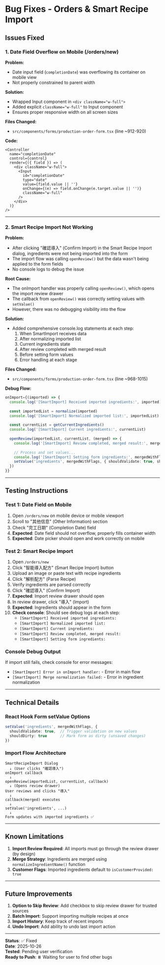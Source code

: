 # Bug Fixes - Orders & Smart Recipe Import

## Issues Fixed

### 1. Date Field Overflow on Mobile (/orders/new)

**Problem:**
- Date input field (`completionDate`) was overflowing its container on mobile view
- Not properly constrained to parent width

**Solution:**
- Wrapped Input component in `<div className="w-full">` 
- Added explicit `className="w-full"` to Input component
- Ensures proper responsive width on all screen sizes

**Files Changed:**
- `src/components/forms/production-order-form.tsx` (line ~912-920)

**Code:**
```tsx
<Controller
  name="completionDate"
  control={control}
  render={({ field }) => (
    <div className="w-full">
      <Input
        id="completionDate"
        type="date"
        value={field.value || ''}
        onChange={(e) => field.onChange(e.target.value || '')}
        className="w-full"
      />
    </div>
  )}
/>
```

---

### 2. Smart Recipe Import Not Working

**Problem:**
- After clicking "確認導入" (Confirm Import) in the Smart Recipe Import dialog, ingredients were not being imported into the form
- The import flow was calling `openReview()` but the data wasn't being applied to the form fields
- No console logs to debug the issue

**Root Cause:**
- The onImport handler was properly calling `openReview()`, which opens the import review drawer
- The callback from `openReview()` was correctly setting values with `setValue()`
- However, there was no debugging visibility into the flow

**Solution:**
- Added comprehensive console.log statements at each step:
  1. When SmartImport receives data
  2. After normalizing imported list
  3. Current ingredients state
  4. After review completed with merged result
  5. Before setting form values
  6. Error handling at each stage

**Files Changed:**
- `src/components/forms/production-order-form.tsx` (line ~968-1015)

**Debug Flow:**
```typescript
onImport={(imported) => {
  console.log('[SmartImport] Received imported ingredients:', imported)
  
  const importedList = normalize(imported)
  console.log('[SmartImport] Normalized imported list:', importedList)
  
  const currentList = getCurrentIngredients()
  console.log('[SmartImport] Current ingredients:', currentList)
  
  openReview(importedList, currentList, (merged) => {
    console.log('[SmartImport] Review completed, merged result:', merged)
    
    // Process and set values...
    console.log('[SmartImport] Setting form ingredients:', mergedWithFlags)
    setValue('ingredients', mergedWithFlags, { shouldValidate: true, shouldDirty: true })
  })
}}
```

---

## Testing Instructions

### Test 1: Date Field on Mobile
1. Open `/orders/new` on mobile device or mobile viewport
2. Scroll to "其他信息" (Other Information) section  
3. Check "完工日期" (Completion Date) field
4. **Expected**: Date field should not overflow, properly fills container width
5. **Expected**: Date picker should open and work correctly on mobile

### Test 2: Smart Recipe Import
1. Open `/orders/new`
2. Click "智能導入配方" (Smart Recipe Import) button
3. Upload an image or paste text with recipe ingredients
4. Click "解析配方" (Parse Recipe)
5. Verify ingredients are parsed correctly
6. Click "確認導入" (Confirm Import)
7. **Expected**: Import review drawer should open
8. In review drawer, click "導入" (Import)
9. **Expected**: Ingredients should appear in the form
10. **Check console**: Should see debug logs at each step:
    - `[SmartImport] Received imported ingredients:`
    - `[SmartImport] Normalized imported list:`
    - `[SmartImport] Current ingredients:`
    - `[SmartImport] Review completed, merged result:`
    - `[SmartImport] Setting form ingredients:`

### Console Debug Output
If import still fails, check console for error messages:
- `[SmartImport] Error in onImport handler:` - Error in main flow
- `[SmartImport] Merge normalization failed:` - Error in ingredient normalization

---

## Technical Details

### React Hook Form setValue Options
```typescript
setValue('ingredients', mergedWithFlags, { 
  shouldValidate: true,  // Trigger validation on new values
  shouldDirty: true      // Mark form as dirty (unsaved changes)
})
```

### Import Flow Architecture
```
SmartRecipeImport Dialog
  ↓ (User clicks "確認導入")
onImport callback
  ↓
openReview(importedList, currentList, callback)
  ↓ (Opens review drawer)
User reviews and clicks "導入"
  ↓
callback(merged) executes
  ↓
setValue('ingredients', ...)
  ↓
Form updates with imported ingredients ✅
```

---

## Known Limitations

1. **Import Review Required**: All imports must go through the review drawer (by design)
2. **Merge Strategy**: Ingredients are merged using `normalizeIngredientName()` function
3. **Customer Flags**: Imported ingredients default to `isCustomerProvided: true`

---

## Future Improvements

1. **Option to Skip Review**: Add checkbox to skip review drawer for trusted sources
2. **Batch Import**: Support importing multiple recipes at once
3. **Import History**: Keep track of recent imports
4. **Undo Import**: Add ability to undo last import action

---

**Status**: ✅ Fixed  
**Date**: 2025-10-26  
**Tested**: Pending user verification  
**Ready to Push**: ⏸️ Waiting for user to find other bugs

